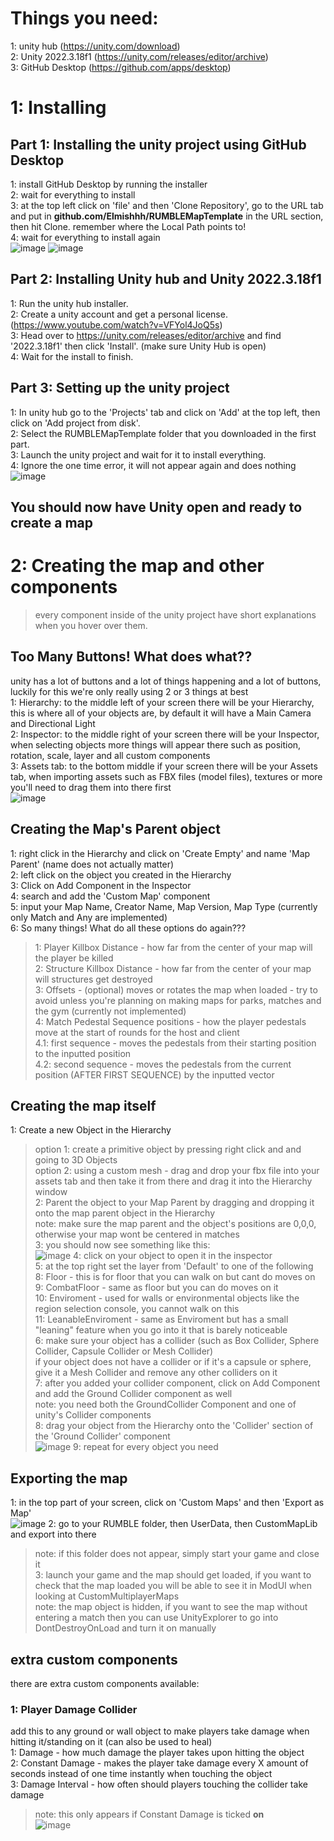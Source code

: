 # Things you need:
1: unity hub (https://unity.com/download) <br />
2: Unity 2022.3.18f1 (https://unity.com/releases/editor/archive) <br />
3: GitHub Desktop (https://github.com/apps/desktop) <br />

# 1: Installing
## Part 1: Installing the unity project using GitHub Desktop <br />
1: install GitHub Desktop by running the installer <br />
2: wait for everything to install <br />
3: at the top left click on 'file' and then 'Clone Repository', go to the URL tab and put in **github.com/Elmishhh/RUMBLEMapTemplate** in the URL section, then hit Clone. remember where the Local Path points to! <br />
4: wait for everything to install again <br />
![image](https://github.com/Elmishhh/CustomMapLib/blob/main/Wiki/Unity%20Project%20Setup%20Image%20Assets/1.png)
![image](https://github.com/Elmishhh/CustomMapLib/blob/main/Wiki/Unity%20Project%20Setup%20Image%20Assets/2.png)

## Part 2: Installing Unity hub and Unity 2022.3.18f1 <br />
1: Run the unity hub installer. <br />
2: Create a unity account and get a personal license. (https://www.youtube.com/watch?v=VFYol4JoQ5s) <br />
3: Head over to https://unity.com/releases/editor/archive and find '2022.3.18f1' then click 'Install'. (make sure Unity Hub is open) <br />
4: Wait for the install to finish. <br />

## Part 3: Setting up the unity project
1: In unity hub go to the 'Projects' tab and click on 'Add' at the top left, then click on 'Add project from disk'. <br />
2: Select the RUMBLEMapTemplate folder that you downloaded in the first part. <br />
3: Launch the unity project and wait for it to install everything. <br />
4: Ignore the one time error, it will not appear again and does nothing <br />
![image](https://github.com/Elmishhh/CustomMapLib/blob/main/Wiki/Unity%20Project%20Setup%20Image%20Assets/3.png)

## You should now have Unity open and ready to create a map

# 2: Creating the map and other components
> every component inside of the unity project have short explanations when you hover over them.

## Too Many Buttons! What does what??
unity has a lot of buttons and a lot of things happening and a lot of buttons, luckily for this we're only really using 2 or 3 things at best <br />
1: Hierarchy: to the middle left of your screen there will be your Hierarchy, this is where all of your objects are, by default it will have a Main Camera and Directional Light <br />
2: Inspector: to the middle right of your screen there will be your Inspector, when selecting objects more things will appear there such as position, rotation, scale, layer and all custom components <br />
3: Assets tab: to the bottom middle if your screen there will be your Assets tab, when importing assets such as FBX files (model files), textures or more you'll need to drag them into there first <br />
![image](https://github.com/Elmishhh/CustomMapLib/blob/main/Wiki/Unity%20Project%20Setup%20Image%20Assets/4.png)

## Creating the Map's Parent object 
1: right click in the Hierarchy and click on 'Create Empty' and name 'Map Parent' (name does not actually matter) <br />
2: left click on the object you created in the Hierarchy <br />
3: Click on Add Component in the Inspector <br />
4: search and add the 'Custom Map' component <br />
5: input your Map Name, Creator Name, Map Version, Map Type (currently only Match and Any are implemented) <br />
6: So many things! What do all these options do again??? <br />
> 1: Player Killbox Distance - how far from the center of your map will the player be killed <br />
> 2: Structure Killbox Distance - how far from the center of your map will structures get destroyed <br />
> 3: Offsets - (optional) moves or rotates the map when loaded - try to avoid unless you're planning on making maps for parks, matches and the gym (currently not implemented) <br />
> 4: Match Pedestal Sequence positions - how the player pedestals move at the start of rounds for the host and client <br />
>    4.1: first sequence - moves the pedestals from their starting position to the inputted position <br />
>    4.2: second sequence - moves the pedestals from the current position (AFTER FIRST SEQUENCE) by the inputted vector <br />

## Creating the map itself
1: Create a new Object in the Hierarchy <br />
> option 1: create a primitive object by pressing right click and and going to 3D Objects <br />
> option 2: using a custom mesh - drag and drop your fbx file into your assets tab and then take it from there and drag it into the Hierarchy window <br />
2: Parent the object to your Map Parent by dragging and dropping it onto the map parent object in the Hierarchy <br />
> note: make sure the map parent and the object's positions are 0,0,0, otherwise your map wont be centered in matches <br />
3: you should now see something like this: <br />
![image](https://github.com/Elmishhh/CustomMapLib/blob/main/Wiki/Unity%20Project%20Setup%20Image%20Assets/5.png)
4: click on your object to open it in the inspector <br />
5: at the top right set the layer from 'Default' to one of the following <br />
> 8: Floor - this is for floor that you can walk on but cant do moves on <br />
> 9: CombatFloor - same as floor but you can do moves on it <br />
> 10: Enviroment - used for walls or environmental objects like the region selection console, you cannot walk on this <br />
> 11: LeanableEnviroment - same as Enviroment but has a small "leaning" feature when you go into it that is barely noticeable <br />
6: make sure your object has a collider (such as Box Collider, Sphere Collider, Capsule Collider or Mesh Collider) <br />
> if your object does not have a collider or if it's a capsule or sphere, give it a Mesh Collider and remove any other colliders on it <br />
7: after you added your collider component, click on Add Component and add the Ground Collider component as well <br />
> note: you need both the GroundCollider Component and one of unity's Collider components <br />
8: drag your object from the Hierarchy onto the 'Collider' section of the 'Ground Collider' component <br />
![image](https://github.com/Elmishhh/CustomMapLib/blob/main/Wiki/Unity%20Project%20Setup%20Image%20Assets/6.png)
9: repeat for every object you need <br />
 
## Exporting the map
1: in the top part of your screen, click on 'Custom Maps' and then 'Export as Map' <br />
![image](https://github.com/Elmishhh/CustomMapLib/blob/main/Wiki/Unity%20Project%20Setup%20Image%20Assets/7.png)
2: go to your RUMBLE folder, then UserData, then CustomMapLib and export into there <br />
> note: if this folder does not appear, simply start your game and close it <br />
3: launch your game and the map should get loaded, if you want to check that the map loaded you will be able to see it in ModUI when looking at CustomMultiplayerMaps <br /> 
> note: the map object is hidden, if you want to see the map without entering a match then you can use UnityExplorer to go into DontDestroyOnLoad and turn it on manually <br /> 

## extra custom components
there are extra custom components available:

### 1: Player Damage Collider
add this to any ground or wall object to make players take damage when hitting it/standing on it (can also be used to heal) <br />
1: Damage - how much damage the player takes upon hitting the object <br />
2: Constant Damage - makes the player take damage every X amount of seconds instead of one time instantly when touching the object <br />
3: Damage Interval - how often should players touching the collider take damage <br />
> note: this only appears if Constant Damage is ticked **on** <br />
![image](https://github.com/Elmishhh/CustomMapLib/blob/main/Wiki/Unity%20Project%20Setup%20Image%20Assets/8.png)